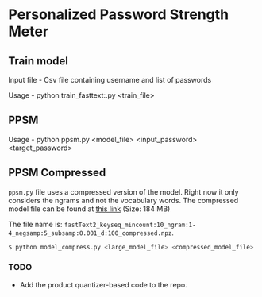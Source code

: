 # Personalized Password Strength Meter

## Train model

Input file - Csv file containing username and list of passwords

Usage - python train_fasttext:.py <train_file>

## PPSM

Usage - python ppsm.py <model_file> <input_password> <target_password>


## PPSM Compressed
`ppsm.py` file uses a compressed version of the model. Right now it only
considers the ngrams and not the vocabulary words. The compressed model file can
be found at [this
link](https://drive.google.com/file/d/1vJcBysoFNYnRr8QN3_eE7UKx5_GRxY5m/view?usp=sharing) (Size: 184 MB)

The file name is: `fastText2_keyseq_mincount:10_ngram:1-4_negsamp:5_subsamp:0.001_d:100_compressed.npz`.

```bash
$ python model_compress.py <large_model_file> <compressed_model_file>
```


### TODO 
* Add the product quantizer-based code to the repo. 
